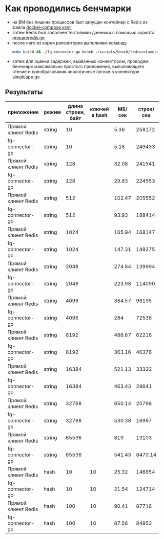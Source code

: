 # Как проводились бенчмарки

- на ВМ без лишних процессов был запущен контейнер с Redis из
  файла [docker-compose.yaml](../../../../../../scripts/bench/docker-compose.yaml)
- затем Redis был заполнен тестовыми данными с помощью
  скрипта [prepareredis.go](../../../../../../scripts/bench/prepareredis.go)
- после чего из корня репозитория выполняем команду
    ```bash
    make build && ./fq-connector-go bench ./scripts/bench/rediscolumns.txt 
    ```
- затем для оценки задержек, вызванных коннектором, проводим бенчмарк максимально простого приложения, выполняющего
  чтение и преобразования аналогичные логике в коннекторе [simpleapp.go](simpleapp.go)

## Результаты

| приложение          | режим  | длина строки, байт | ключей в hash | МБ/сек | строк/сек |
|---------------------|--------|--------------------|---------------|--------|-----------|
| Прямой клиент Redis | string | 10                 |               | 5.36   | 258172    |
| fq-connector-go     | string | 10                 |               | 5.18   | 249433    |
| Прямой клиент Redis | string | 128                |               | 32.08  | 241541    |
| fq-connector-go     | string | 128                |               | 29.83  | 224553    |
| Прямой клиент Redis | string | 512                |               | 102.47 | 205552    |
| fq-connector-go     | string | 512                |               | 93.93  | 188414    |
| Прямой клиент Redis | string | 1024               |               | 165.94 | 168147    |
| fq-connector-go     | string | 1024               |               | 147.31 | 149275    |
| Прямой клиент Redis | string | 2048               |               | 274.84 | 139994    |
| fq-connector-go     | string | 2048               |               | 223.98 | 114090    |
| Прямой клиент Redis | string | 4096               |               | 384.57 | 98195     |
| fq-connector-go     | string | 4096               |               | 284    | 72536     |
| Прямой клиент Redis | string | 8192               |               | 486.67 | 62216     |
| fq-connector-go     | string | 8192               |               | 363.16 | 46376     |
| Прямой клиент Redis | string | 16384              |               | 521.13 | 33332     |
| fq-connector-go     | string | 16384              |               | 463.43 | 29641     |
| Прямой клиент Redis | string | 32768              |               | 650.14 | 20798     |
| fq-connector-go     | string | 32768              |               | 530.38 | 16967     |
| Прямой клиент Redis | string | 65536              |               | 819    | 13103     |
| fq-connector-go     | string | 65536              |               | 541.43 | 8470.14   |
| Прямой клиент Redis | hash   | 10                 | 10            | 25.32  | 146654    |
| fq-connector-go     | hash   | 10                 | 10            | 21.54  | 124714    |
| Прямой клиент Redis | hash   | 100                | 10            | 90.41  | 87716     |
| fq-connector-go     | hash   | 100                | 10            | 87.56  | 84953     |
